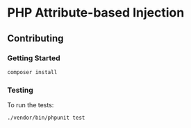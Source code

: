 # PHP Attribute-based Injection


## Contributing

### Getting Started
```sh
composer install
```

### Testing
To run the tests:
```sh
./vendor/bin/phpunit test
```